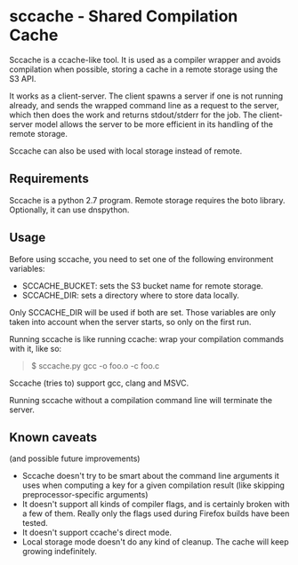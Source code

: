 sccache - Shared Compilation Cache
==================================

Sccache is a ccache-like tool. It is used as a compiler wrapper and avoids compilation when possible, storing a cache in a remote storage using the S3 API.

It works as a client-server. The client spawns a server if one is not running already, and sends the wrapped command line as a request to the server, which then does the work and returns stdout/stderr for the job.  The client-server model allows the server to be more efficient in its handling of the remote storage.  

Sccache can also be used with local storage instead of remote.


Requirements
------------

Sccache is a python 2.7 program. Remote storage requires the boto library. Optionally, it can use dnspython.


Usage
-----

Before using sccache, you need to set one of the following environment variables:

* SCCACHE_BUCKET: sets the S3 bucket name for remote storage.
* SCCACHE_DIR: sets a directory where to store data locally.

Only SCCACHE_DIR will be used if both are set. Those variables are only taken into account when the server starts, so only on the first run.

Running sccache is like running ccache: wrap your compilation commands with it, like so:

> $ sccache.py gcc -o foo.o -c foo.c

Sccache (tries to) support gcc, clang and MSVC.

Running sccache without a compilation command line will terminate the server.


Known caveats
-------------

(and possible future improvements)

* Sccache doesn't try to be smart about the command line arguments it uses when computing a key for a given compilation result (like skipping preprocessor-specific arguments)
* It doesn't support all kinds of compiler flags, and is certainly broken with a few of them. Really only the flags used during Firefox builds have been tested.
* It doesn't support ccache's direct mode.
* Local storage mode doesn't do any kind of cleanup. The cache will keep growing indefinitely.
